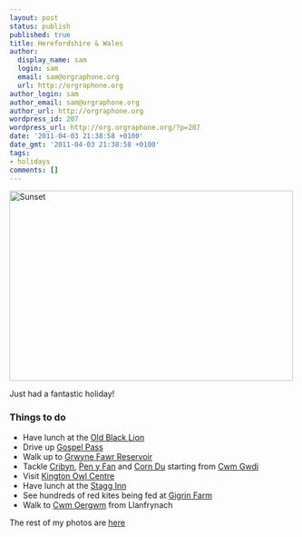 ```yaml
---
layout: post
status: publish
published: true
title: Herefordshire & Wales
author:
  display_name: sam
  login: sam
  email: sam@orgraphone.org
  url: http://orgraphone.org
author_login: sam
author_email: sam@orgraphone.org
author_url: http://orgraphone.org
wordpress_id: 207
wordpress_url: http://org.orgraphone.org/?p=207
date: '2011-04-03 21:38:58 +0100'
date_gmt: '2011-04-03 21:38:58 +0100'
tags:
- holidays
comments: []
---
```

<p><a title="Sunset by Sam Wise, on Flickr" href="http://www.flickr.com/photos/pikesley/5585899597/"><img src="http://farm6.static.flickr.com/5052/5585899597_58571b30b8.jpg" alt="Sunset" width="500" height="335" /></a></p>
<p>Just had a fantastic holiday!</p>
<h3>Things to do</h3>
<ul>
<li>Have lunch at the <a href="http://www.oldblacklion.co.uk/">Old Black Lion</a></li>
<li>Drive up <a href="http://en.wikipedia.org/wiki/Gospel_Pass">Gospel Pass</a></li>
<li>Walk up to <a href="http://www.flickr.com/photos/pikesley/5585851369/in/set-72157626421326536">Grwyne Fawr Reservoir</a></li>
<li>Tackle <a href="http://en.wikipedia.org/wiki/Cribyn_(hill)">Cribyn</a>, <a href="http://en.wikipedia.org/wiki/Pen_y_Fan">Pen y Fan</a> and <a href="http://en.wikipedia.org/wiki/Corn_Du">Corn Du</a> starting from <a href="http://maps.google.co.uk/maps/ms?ie=UTF8&amp;hl=en&amp;msa=0&amp;msid=207154731477486311786.0004a0093e71307ba8cf8&amp;ll=51.89927,-3.426704&amp;spn=0.060164,0.154324&amp;t=h&amp;z=13">Cwm Gwdi</a></li>
<li>Visit <a href="http://www.owlcentre.com/">Kington Owl Centre</a></li>
<li>Have lunch at the <a href="http://www.thestagg.co.uk/The_Stagg_Inn/Home.html">Stagg Inn</a></li>
<li>See hundreds of red kites being fed at <a href="http://www.gigrin.co.uk/">Gigrin Farm</a></li>
<li>Walk to <a href="http://www.flickr.com/photos/pikesley/5584265557/in/set-72157626421326536">Cwm Oergwm</a> from Llanfrynach</li>
</ul>
<p><span style="line-height: 18px;">The rest of my photos are <a href="http://www.flickr.com/photos/pikesley/sets/72157626421326536/with/5584265557/">here</a></span></p>
